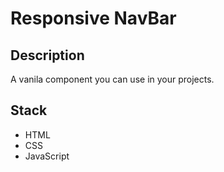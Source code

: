 # Responsive NavBar

## Description

A vanila component you can use in your projects.

## Stack

- HTML
- CSS
- JavaScript
